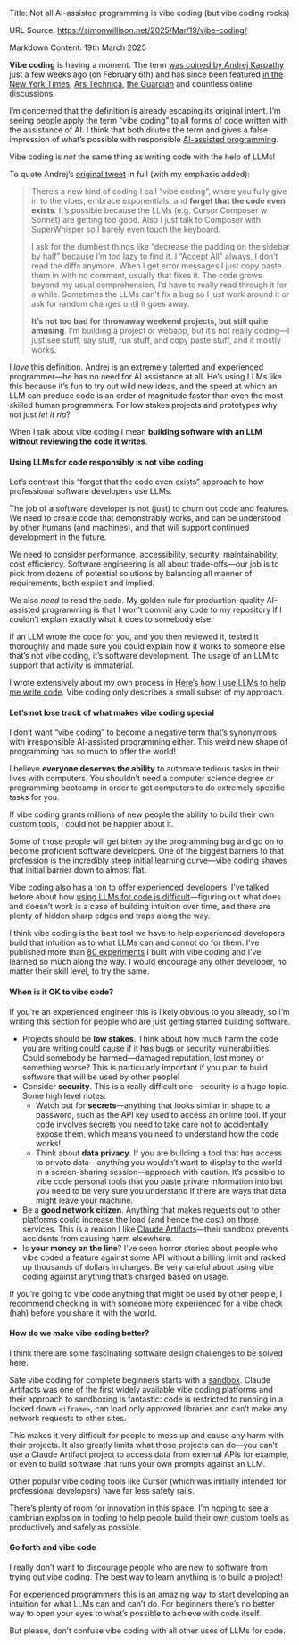 Title: Not all AI-assisted programming is vibe coding (but vibe coding rocks)

URL Source: https://simonwillison.net/2025/Mar/19/vibe-coding/

Markdown Content:
19th March 2025

**Vibe coding** is having a moment. The term [was coined by Andrej Karpathy](https://twitter.com/karpathy/status/1886192184808149383) just a few weeks ago (on February 6th) and has since been featured [in the New York Times](https://www.nytimes.com/2025/02/27/technology/personaltech/vibecoding-ai-software-programming.html), [Ars Technica](https://arstechnica.com/ai/2025/03/is-vibe-coding-with-ai-gnarly-or-reckless-maybe-some-of-both/), [the Guardian](https://www.theguardian.com/technology/2025/mar/16/ai-software-coding-programmer-expertise-jobs-threat) and countless online discussions.

I’m concerned that the definition is already escaping its original intent. I’m seeing people apply the term “vibe coding” to all forms of code written with the assistance of AI. I think that both dilutes the term and gives a false impression of what’s possible with responsible [AI-assisted programming](https://simonwillison.net/tags/ai-assisted-programming/).

Vibe coding is _not_ the same thing as writing code with the help of LLMs!

To quote Andrej’s [original tweet](https://twitter.com/karpathy/status/1886192184808149383) in full (with my emphasis added):

> There’s a new kind of coding I call “vibe coding”, where you fully give in to the vibes, embrace exponentials, and **forget that the code even exists**. It’s possible because the LLMs (e.g. Cursor Composer w Sonnet) are getting too good. Also I just talk to Composer with SuperWhisper so I barely even touch the keyboard.
> 
> I ask for the dumbest things like “decrease the padding on the sidebar by half” because I’m too lazy to find it. I “Accept All” always, I don’t read the diffs anymore. When I get error messages I just copy paste them in with no comment, usually that fixes it. The code grows beyond my usual comprehension, I’d have to really read through it for a while. Sometimes the LLMs can’t fix a bug so I just work around it or ask for random changes until it goes away.
> 
> **It’s not too bad for throwaway weekend projects, but still quite amusing**. I’m building a project or webapp, but it’s not really coding—I just see stuff, say stuff, run stuff, and copy paste stuff, and it mostly works.

I _love_ this definition. Andrej is an extremely talented and experienced programmer—he has no need for AI assistance at all. He’s using LLMs like this because it’s fun to try out wild new ideas, and the speed at which an LLM can produce code is an order of magnitude faster than even the most skilled human programmers. For low stakes projects and prototypes why not just _let it rip_?

When I talk about vibe coding I mean **building software with an LLM without reviewing the code it writes**.

#### Using LLMs for code responsibly is not vibe coding

Let’s contrast this “forget that the code even exists” approach to how professional software developers use LLMs.

The job of a software developer is not (just) to churn out code and features. We need to create code that demonstrably works, and can be understood by other humans (and machines), and that will support continued development in the future.

We need to consider performance, accessibility, security, maintainability, cost efficiency. Software engineering is all about trade-offs—our job is to pick from dozens of potential solutions by balancing all manner of requirements, both explicit and implied.

We also _need_ to read the code. My golden rule for production-quality AI-assisted programming is that I won’t commit any code to my repository if I couldn’t explain exactly what it does to somebody else.

If an LLM wrote the code for you, and you then reviewed it, tested it thoroughly and made sure you could explain how it works to someone else that’s not vibe coding, it’s software development. The usage of an LLM to support that activity is immaterial.

I wrote extensively about my own process in [Here’s how I use LLMs to help me write code](https://simonwillison.net/2025/Mar/11/using-llms-for-code/). Vibe coding only describes a small subset of my approach.

#### Let’s not lose track of what makes vibe coding special

I don’t want “vibe coding” to become a negative term that’s synonymous with irresponsible AI-assisted programming either. This weird new shape of programming has so much to offer the world!

I believe **everyone deserves the ability** to automate tedious tasks in their lives with computers. You shouldn’t need a computer science degree or programming bootcamp in order to get computers to do extremely specific tasks for you.

If vibe coding grants millions of new people the ability to build their own custom tools, I could not be happier about it.

Some of those people will get bitten by the programming bug and go on to become proficient software developers. One of the biggest barriers to that profession is the incredibly steep initial learning curve—vibe coding shaves that initial barrier down to almost flat.

Vibe coding also has a ton to offer experienced developers. I’ve talked before about how [using LLMs for code is difficult](https://simonwillison.net/2025/Mar/11/using-llms-for-code/)—figuring out what does and doesn’t work is a case of building intuition over time, and there are plenty of hidden sharp edges and traps along the way.

I think vibe coding is the best tool we have to help experienced developers build that intuition as to what LLMs can and cannot do for them. I’ve published more than [80 experiments](https://tools.simonwillison.net/colophon) I built with vibe coding and I’ve learned so much along the way. I would encourage any other developer, no matter their skill level, to try the same.

#### When is it OK to vibe code?

If you’re an experienced engineer this is likely obvious to you already, so I’m writing this section for people who are just getting started building software.

*   Projects should be **low stakes**. Think about how much harm the code you are writing could cause if it has bugs or security vulnerabilities. Could somebody be harmed—damaged reputation, lost money or something worse? This is particularly important if you plan to build software that will be used by other people!
*   Consider **security**. This is a really difficult one—security is a huge topic. Some high level notes:
    *   Watch out for **secrets**—anything that looks similar in shape to a password, such as the API key used to access an online tool. If your code involves secrets you need to take care not to accidentally expose them, which means you need to understand how the code works!
    *   Think about **data privacy**. If you are building a tool that has access to private data—anything you wouldn’t want to display to the world in a screen-sharing session—approach with caution. It’s possible to vibe code personal tools that you paste private information into but you need to be very sure you understand if there are ways that data might leave your machine.
*   Be a **good network citizen**. Anything that makes requests out to other platforms could increase the load (and hence the cost) on those services. This is a reason I like [Claude Artifacts](https://simonwillison.net/tags/claude-artifacts/)—their sandbox prevents accidents from causing harm elsewhere.
*   Is **your money on the line**? I’ve seen horror stories about people who vibe coded a feature against some API without a billing limit and racked up thousands of dollars in charges. Be very careful about using vibe coding against anything that’s charged based on usage.

If you’re going to vibe code anything that might be used by other people, I recommend checking in with someone more experienced for a vibe check (hah) before you share it with the world.

#### How do we make vibe coding better?

I think there are some fascinating software design challenges to be solved here.

Safe vibe coding for complete beginners starts with a [sandbox](https://en.wikipedia.org/wiki/Sandbox_(computer_security)). Claude Artifacts was one of the first widely available vibe coding platforms and their approach to sandboxing is fantastic: code is restricted to running in a locked down `<iframe>`, can load only approved libraries and can’t make any network requests to other sites.

This makes it very difficult for people to mess up and cause any harm with their projects. It also greatly limits what those projects can do—you can’t use a Claude Artifact project to access data from external APIs for example, or even to build software that runs your own prompts against an LLM.

Other popular vibe coding tools like Cursor (which was initially intended for professional developers) have far less safety rails.

There’s plenty of room for innovation in this space. I’m hoping to see a cambrian explosion in tooling to help people build their own custom tools as productively and safely as possible.

#### Go forth and vibe code

I really don’t want to discourage people who are new to software from trying out vibe coding. The best way to learn anything is to build a project!

For experienced programmers this is an amazing way to start developing an intuition for what LLMs can and can’t do. For beginners there’s no better way to open your eyes to what’s possible to achieve with code itself.

But please, don’t confuse vibe coding with all other uses of LLMs for code.
